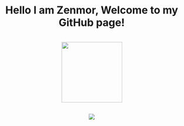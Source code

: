 <h1 align="center">
Hello I am Zenmor, Welcome to my GitHub page!
</h3>

<p align="center">
	<br>
	<img src="https://github-readme-stats.vercel.app/api?username=zenmor&show_icons=true&theme=dracula" height="165px">
</p>

<p align="center">
	<br>
	<img src="https://github-readme-stats.vercel.app/api/wakatime?username=zenmor&theme=dracula&layout=compact">
<p>

